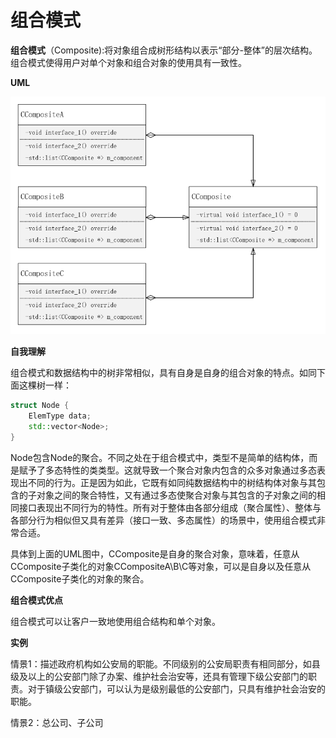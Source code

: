 # 组合模式

**组合模式**（Composite):将对象组合成树形结构以表示“部分-整体”的层次结构。组合模式使得用户对单个对象和组合对象的使用具有一致性。



**UML**

<img src="images/组合模式.png" style="zoom:75%;" />



**自我理解**

组合模式和数据结构中的树非常相似，具有自身是自身的组合对象的特点。如同下面这棵树一样：

```c++
struct Node {
    ElemType data;
    std::vector<Node>;
}
```

Node包含Node的聚合。不同之处在于组合模式中，类型不是简单的结构体，而是赋予了多态特性的类类型。这就导致一个聚合对象内包含的众多对象通过多态表现出不同的行为。正是因为如此，它既有如同纯数据结构中的树结构体对象与其包含的子对象之间的聚合特性，又有通过多态使聚合对象与其包含的子对象之间的相同接口表现出不同行为的特性。所有对于整体由各部分组成（聚合属性）、整体与各部分行为相似但又具有差异（接口一致、多态属性）的场景中，使用组合模式非常合适。

具体到上面的UML图中，CComposite是自身的聚合对象，意味着，任意从CComposite子类化的对象CCompositeA\B\C等对象，可以是自身以及任意从CComposite子类化的对象的聚合。



**组合模式优点**

组合模式可以让客户一致地使用组合结构和单个对象。



**实例**

情景1：描述政府机构如公安局的职能。不同级别的公安局职责有相同部分，如县级及以上的公安部门除了办案、维护社会治安等，还具有管理下级公安部门的职责。对于镇级公安部门，可以认为是级别最低的公安部门，只具有维护社会治安的职能。

情景2：总公司、子公司